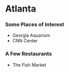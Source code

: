 # Atlanta

### Some Places of Interest
- Georgia Aquarium
- CNN Center

### A Few Restaurants
- The Fish Market